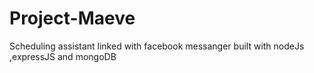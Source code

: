 # Project-Maeve
Scheduling assistant linked with facebook messanger  built with nodeJs ,expressJS and mongoDB
